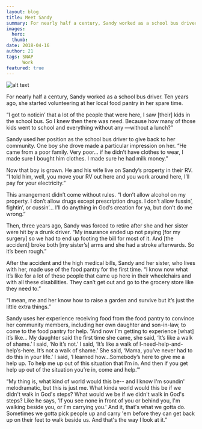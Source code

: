 ```yaml
---
layout: blog
title: Meet Sandy
summary: For nearly half a century, Sandy worked as a school bus driver. Ten years ago, she started volunteering at her local food pantry.
images:
  hero:
  thumb:
date: 2018-04-16
author: 21
tags: SNAP
      Work
featured: true
---
```

![alt text](https://s3-us-west-2.amazonaws.com/assets.feedingtexas.org/images/inline/Meet_Sandy.jpg)

For nearly half a century, Sandy worked as a school bus driver. Ten years ago, she started volunteering at her local food pantry in her spare time. 

“I got to noticin’ that a lot of the people that were here, I saw [their] kids in the school bus. So I knew then there was need. Because how many of those kids went to school and everything without any —without a lunch?”

Sandy used her position as the school bus driver to give back to her community. One boy she drove made a particular impression on her. “He came from a poor family. Very poor… if he didn’t have clothes to wear, I made sure I bought him clothes. I made sure he had milk money.”

Now that boy is grown. He and his wife live on Sandy’s property in their RV. “I told him, well, you move your RV out here and you work around here, I’ll pay for your electricity.”

This arrangement didn’t come without rules. “I don’t allow alcohol on my property. I don’t allow drugs except prescription drugs. I don’t allow fussin’, fightin’, or cussin’... I’ll do anything in God’s creation for ya, but don’t do me wrong.”

Then, three years ago, Sandy was forced to retire after she and her sister were hit by a drunk driver. “My insurance ended up not paying [for my surgery] so we had to end up footing the bill for most of it. And [the accident] broke both [my sister’s] arms and she had a stroke afterwards. So it’s been rough.”

After the accident and the high medical bills, Sandy and her sister, who lives with her, made use of the food pantry for the first time. “I know now what it’s like for a lot of these people that came up here in their wheelchairs and with all these disabilities. They can’t get out and go to the grocery store like they need to.”

“I mean, me and her know how to raise a garden and survive but it’s just the little extra things.”

Sandy uses her experience receiving food from the food pantry to convince her community members, including her own daughter and son-in-law, to come to the food pantry for help. “And now I’m getting to experience [what] it’s like… My daughter said the first time she came, she said, ‘It’s like a walk of shame.’ I said, ‘No it’s not.’ I said, ‘It’s like a walk of I-need-help-and-help’s-here. It’s not a walk of shame.’ She said, ‘Mama, you’ve never had to do this in your life.’ I said, ‘I learned how…Somebody’s here to give me a help up. To help me up out of this situation that I’m in. And then if you get help up out of the situation you’re in, come and help.’”

“My thing is, what kind of world would this be-- and I know I'm soundin' melodramatic, but this is just me. What kinda world would this be if we didn't walk in God's steps? What would we be if we didn't walk in God's steps? Like he says, 'If you see none in front of you or behind you, I'm walking beside you, or I'm carrying you.' And it, that's what we gotta do. Sometimes we gotta pick people up and carry 'em before they can get back up on their feet to walk beside us. And that's the way I look at it.”
